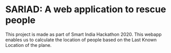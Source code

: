 # SARIAD: A web application to rescue people

This project is made as part of Smart India Hackathon 2020. This webapp enables us to calculate the location of people based on the Last Known Location of the plane.
